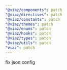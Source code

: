 ```yaml
---
"@viaz/components": patch
"@viaz/directives": patch
"@viaz/constants": patch
"@viaz/themes": patch
"@viaz/enums": patch
"@viaz/hooks": patch
"@viaz/types": patch
"@viaz/utils": patch
"viaz": patch
---
```


fix json config
